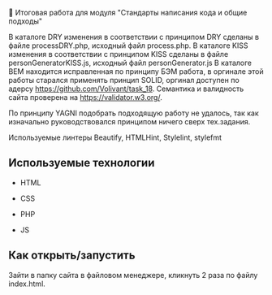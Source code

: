 ﻿🚀 Итоговая работа для модуля "Стандарты написания кода и общие подходы"

В каталоге DRY изменения в соответствии с принципом DRY сделаны в файле processDRY.php, исходный файл process.php.
В каталоге KISS изменения в соответствии с принципом KISS сделаны в файле personGeneratorKISS.js, исходный файл personGenerator.js
В каталоге BEM находится исправленная по принципу БЭМ работа, в оргинале этой работы старался применять принцип SOLID, оргинал доступен по адерсу https://github.com/Volivant/task_18.
Семантика и валидность сайта проверена на https://validator.w3.org/.

По принципу YAGNI подобрать подходящую работу не удалось, так как изначально руководствовался принципом ничего сверх тех.задания.

Используемые линтеры Beautify, HTMLHint, Stylelint, stylefmt


## Используемые технологии

* HTML

* CSS

* PHP

* JS

## Как открыть/запустить

Зайти в папку сайта в файловом менеджере, кликнуть 2 раза по файлу index.html.


